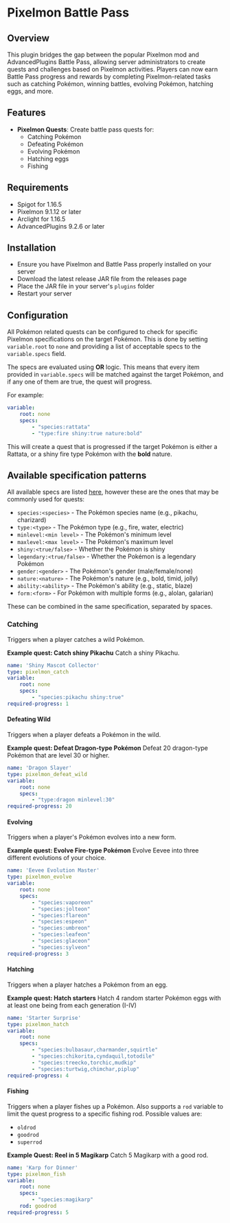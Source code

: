 # Pixelmon Battle Pass
## Overview
This plugin bridges the gap between the popular Pixelmon mod and AdvancedPlugins Battle Pass, allowing server administrators to create quests and challenges based on Pixelmon activities. Players can now earn Battle Pass progress and rewards by completing Pixelmon-related tasks such as catching Pokémon, winning battles, evolving Pokémon, hatching eggs, and more.

## Features
* **Pixelmon Quests**: Create battle pass quests for:
    * Catching Pokémon
    * Defeating Pokémon
    * Evolving Pokémon
    * Hatching eggs
    * Fishing

## Requirements
* Spigot for 1.16.5
* Pixelmon 9.1.12 or later
* Arclight for 1.16.5
* AdvancedPlugins 9.2.6 or later

## Installation
- Ensure you have Pixelmon and Battle Pass properly installed on your server
- Download the latest release JAR file from the releases page
- Place the JAR file in your server's `plugins` folder
- Restart your server


## Configuration
All Pokémon related quests can be configured to check for specific Pixelmon specifications on the target Pokémon. This is done by setting `variable.root` to `none` and providing a list of acceptable specs to the `variable.specs` field.

The specs are evaluated using **OR** logic. This means that every item provided in `variable.specs` will be matched against the target Pokémon, and if any one of them are true, the quest will progress.

For example:
```yaml
variable:
    root: none
    specs:
        - "species:rattata"
        - "type:fire shiny:true nature:bold"
```

This will create a quest that is progressed if the target Pokémon is either a Rattata, or a shiny fire type Pokémon with the **bold** nature.

## Available specification patterns
All available specs are listed [here](https://pixelmonmod.com/wiki/Pokemon_spec), however these are the ones that may be commonly used for quests:
- `species:<species>` - The Pokémon species name (e.g., pikachu, charizard)
- `type:<type>` - The Pokémon type (e.g., fire, water, electric)
- `minlevel:<min level>` - The Pokémon's minimum level
- `maxlevel:<max level>` - The Pokémon's maximum level
- `shiny:<true/false>` - Whether the Pokémon is shiny
- `legendary:<true/false>` - Whether the Pokémon is a legendary Pokémon
- `gender:<gender>` - The Pokémon's gender (male/female/none)
- `nature:<nature>` - The Pokémon's nature (e.g., bold, timid, jolly)
- `ability:<ability>` - The Pokémon's ability (e.g., static, blaze)
- `form:<form>` - For Pokémon with multiple forms (e.g., alolan, galarian)

These can be combined in the same specification, separated by spaces.
### Catching
Triggers when a player catches a wild Pokémon.

**Example quest: Catch shiny Pikachu**
Catch a shiny Pikachu.
```yaml
name: 'Shiny Mascot Collector'
type: pixelmon_catch
variable:
    root: none
    specs:
        - "species:pikachu shiny:true"
required-progress: 1
```

#### Defeating Wild
Triggers when a player defeats a Pokémon in the wild.

**Example quest: Defeat Dragon-type Pokémon**
Defeat 20 dragon-type Pokémon that are level 30 or higher.
```yaml
name: 'Dragon Slayer'
type: pixelmon_defeat_wild
variable:
    root: none
    specs:
        - "type:dragon minlevel:30"
required-progress: 20
```

#### Evolving
Triggers when a player's Pokémon evolves into a new form.

**Example quest: Evolve Fire-type Pokémon**
Evolve Eevee into three different evolutions of your choice.
```yaml
name: 'Eevee Evolution Master'
type: pixelmon_evolve
variable:
    root: none
    specs:
        - "species:vaporeon"
        - "species:jolteon"
        - "species:flareon"
        - "species:espeon"
        - "species:umbreon"
        - "species:leafeon"
        - "species:glaceon"
        - "species:sylveon"
required-progress: 3
```

#### Hatching
Triggers when a player hatches a Pokémon from an egg.

**Example quest: Hatch starters**
Hatch 4 random starter Pokémon eggs with at least one being from each generation (I-IV)
```yml
name: 'Starter Surprise'
type: pixelmon_hatch
variable:
    root: none
    specs:
        - "species:bulbasaur,charmander,squirtle"
        - "species:chikorita,cyndaquil,totodile"
        - "species:treecko,torchic,mudkip"
        - "species:turtwig,chimchar,piplup"
required-progress: 4
```

#### Fishing
Triggers when a player fishes up a Pokémon.
Also supports a `rod` variable to limit the quest progress to a specific fishing rod.
Possible values are:
* `oldrod`
* `goodrod`
* `superrod`

**Example Quest: Reel in 5 Magikarp**
Catch 5 Magikarp with a good rod.
```yml
name: 'Karp for Dinner'
type: pixelmon_fish
variable:
    root: none
    specs:
        - "species:magikarp"
    rod: goodrod
required-progress: 5
```
